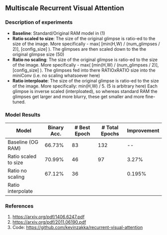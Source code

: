 ## Multiscale Recurrent Visual Attention


### Description of experiments
- **Baseline**: Standard/Original RAM model in (1)
- **Ratio scaled to size**: The size of the original glimpse is ratio-ed to the size of the image. More specifically - max( [min(H,W) / (num_glimpses / 2)], [config_size] ). The glimpses are then scaled down to the the original glimpse size (50)
- **Ratio no scaling**: The size of the original glimpse is ratio-ed to the size of the image. More specifically - max( [min(H,W) / (num_glimpses / 2)], [config_size] ). The glimpses fed into there RATIOxRATIO size into the miniConv (i.e. no scaling whatsoever here)
- **Ratio interploate**: The size of the original glimpse is ratio-ed to the size of the image. More specifically: min(H,W) / 5. (5 is arbitrary here) Each glimpse is inverse scaled (interploated), so whereas standard RAM the glimpses get larger and more blurry, these get smaller and more fine-tuned. 


### Model Results

|       Model           |   Binary Acc.  |   # Best Epoch  | # Total Epochs  |  Improvement
|-----------------------|----------------|-----------------|-----------------|--------------
| Baseline (OG RAM)     |     66.73%     |        83       |       132       |       --
| Ratio scaled to size  |     70.99%     |        46       |        97       |     3.27%
| Ratio no scaling      |     67.12%     |        36       |                 |    0.195%
| Ratio interpolate     |                |                 |                 |


### References
1. https://arxiv.org/pdf/1406.6247.pdf
2. https://arxiv.org/pdf/2011.06190.pdf
3. Code: https://github.com/kevinzakka/recurrent-visual-attention


